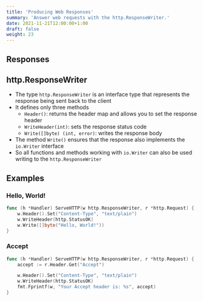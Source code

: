 ```yaml
---
title: 'Producing Web Responses'
summary: 'Answer web requests with the http.ResponseWriter.'
date: 2021-11-21T12:00:00+1:00
draft: false
weight: 23
---
```


## Responses

## http.ResponseWriter

* The type `http.ResponseWriter` is an interface type that represents the response being sent back to the client
* It defines only three methods
    * `Header()`: returns the header map and allows you to set the response header
    * `WriteHeader(int)`: sets the response status code
    * `Write([]byte) (int, error)`: writes the response body
* The method `Write()` ensures that the response also implements the `io.Writer` interface
* So all functions and methods working with `io.Writer` can also be used writing to the `http.ResponseWriter`

## Examples

### Hello, World!

```go
func (h *Handler) ServeHTTP(w http.ResponseWriter, r *http.Request) {
    w.Header().Set("Content-Type", "text/plain")
    w.WriteHeader(http.StatusOK)
    w.Write([]byte("Hello, World!"))
}
```

### Accept

```go
func (h *Handler) ServeHTTP(w http.ResponseWriter, r *http.Request) {
    accept := r.Header.Get("Accept")

    w.Header().Set("Content-Type", "text/plain")
    w.WriteHeader(http.StatusOK)
    fmt.Fprintf(w, "Your Accept header is: %s", accept)
}
```
